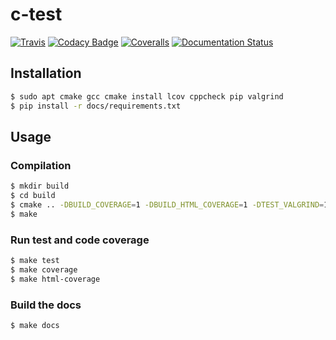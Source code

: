c-test
======

[![Travis](https://img.shields.io/travis/chdemko/c-test.svg)](http://travis-ci.org/chdemko/c-test)
[![Codacy Badge](https://img.shields.io/codacy/grade/8cd40a98b85f4d4bbea18469cd062bb7.svg)](https://www.codacy.com/app/chdemko/c-test)
[![Coveralls](https://img.shields.io/coveralls/chdemko/c-test.svg)](https://coveralls.io/r/chdemko/c-test?branch=master)
[![Documentation Status](https://readthedocs.org/projects/c-test/badge/?version=latest)](http://c-test.readthedocs.io/en/latest/?badge=latest)

Installation
------------

~~~bash
$ sudo apt cmake gcc cmake install lcov cppcheck pip valgrind
$ pip install -r docs/requirements.txt
~~~

Usage
-----

### Compilation

~~~bash
$ mkdir build
$ cd build
$ cmake .. -DBUILD_COVERAGE=1 -DBUILD_HTML_COVERAGE=1 -DTEST_VALGRIND=1
$ make
~~~

### Run test and code coverage

~~~bash
$ make test
$ make coverage
$ make html-coverage
~~~

### Build the docs

~~~bash
$ make docs
~~~

